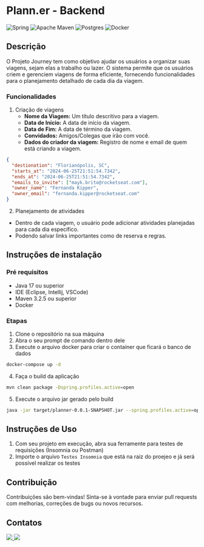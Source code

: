 # Plann.er - Backend
![Spring](https://img.shields.io/badge/spring-%236DB33F.svg?style=for-the-badge&logo=spring&logoColor=white)
![Apache Maven](https://img.shields.io/badge/Apache%20Maven-C71A36?style=for-the-badge&logo=Apache%20Maven&logoColor=white)
![Postgres](https://img.shields.io/badge/postgres-%23316192.svg?style=for-the-badge&logo=postgresql&logoColor=white)
![Docker](https://img.shields.io/badge/docker-%230db7ed.svg?style=for-the-badge&logo=docker&logoColor=white)

## Descrição
O Projeto Journey tem como objetivo ajudar os usuários a organizar suas viagens, sejam elas a trabalho ou lazer. O sistema permite que os usuários criem e gerenciem viagens de forma eficiente, fornecendo funcionalidades para o planejamento detalhado de cada dia da viagem.

### Funcionalidades
1. Criação de viagens
    - **Nome da Viagem:** Um título descritivo para a viagem.
    - **Data de Início:** A data de início da viagem.
    - **Data de Fim:** A data de término da viagem.
    - **Convidados:** Amigos/Colegas que irão com você.
    - **Dados do criador da viagem:** Registro de nome e email de quem está criando a viagem.
```json
{
  "destionation": "Florianópolis, SC",
  "starts_at": "2024-06-25T21:51:54.7342",
  "ends_at": "2024-06-25T21:51:54.7342",
  "emails_to_invite": ["mayk.brito@rocketseat.com"],
  "owner_name": "Fernanda Kipper",
  "owner_email": "fernanda.kipper@rocketseat.com"
}
```
2. Planejamento de atividades
- Dentro de cada viagem, o usuário pode adicionar atividades planejadas para cada dia específico.
- Podendo salvar links importantes como de reserva e regras.

## Instruções de instalação
### Pré requisitos
- Java 17 ou superior
- IDE (Eclipse, Intellij, VSCode)
- Maven 3.2.5 ou superior
- Docker

### Etapas
1. Clone o repositório na sua máquina
2. Abra o seu prompt de comando dentro dele
3. Execute o arquivo docker para criar o container que ficará o banco de dados
```bash
docker-compose up -d
```
4. Faça o build da aplicação
```bash
mvn clean package -Dspring.profiles.active=open
```
5. Execute o arquivo jar gerado pelo build
```bash
java -jar target/planner-0.0.1-SNAPSHOT.jar --spring.profiles.active=open
```

## Instruções de Uso
1. Com seu projeto em execução, abra sua ferramente para testes de requisições (Insomnia ou Postman)
2. Importe o arquivo `Testes Insomnia` que está na raiz do proejeo e já será possível realizar os testes

## Contribuição
Contribuições são bem-vindas! Sinta-se à vontade para enviar pull requests com melhorias, correções de bugs ou novos recursos.

## Contatos
<a href = "mailto:luksmnt1101@gmail.com">
  <img src="https://img.shields.io/badge/-Gmail-%23333?style=for-the-badge&logo=gmail&logoColor=white" target="_blank">
</a>
<a href="https://www.linkedin.com/in/lucas-morais-152672219/" target="_blank">
  <img src="https://img.shields.io/badge/-LinkedIn-%230077B5?style=for-the-badge&logo=linkedin&logoColor=white" target="_blank">
</a>
